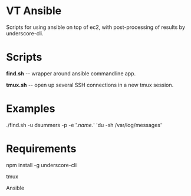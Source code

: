 VT Ansible
====

Scripts for using ansible on top of ec2, with post-processing of results by
underscore-cli.

Scripts
====

__find.sh__ -- wrapper around ansible commandline app.

__tmux.sh__ -- open up several SSH connections in a new tmux session.

Examples
====

./find.sh -u dsummers -p -e '.*name.*' 'du -sh /var/log/messages'

Requirements
====

npm install -g underscore-cli

tmux

Ansible
